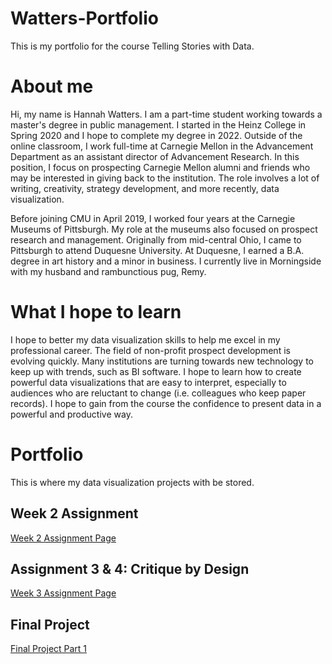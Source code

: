 # Watters-Portfolio
This is my portfolio for the course Telling Stories with Data.

# About me
Hi, my name is Hannah Watters. I am a part-time student working towards a master's degree in public management. I started in the Heinz College in Spring 2020 and I hope to complete my degree in 2022. Outside of the online classroom, I work full-time at Carnegie Mellon in the Advancement Department as an assistant director of Advancement Research. In this position, I focus on prospecting Carnegie Mellon alumni and friends who may be interested in giving back to the institution. The role involves a lot of writing, creativity, strategy development, and more recently, data visualization. 

Before joining CMU in April 2019, I worked four years at the Carnegie Museums of Pittsburgh. My role at the museums also focused on prospect research and management. Originally from mid-central Ohio, I came to Pittsburgh to attend Duquesne University. At Duquesne, I earned a B.A. degree in art history and a minor in business. I currently live in Morningside with my husband and rambunctious pug, Remy.

# What I hope to learn
I hope to better my data visualization skills to help me excel in my professional career. The field of non-profit prospect development is evolving quickly. Many institutions are turning towards new technology to keep up with trends, such as BI software. I hope to learn how to create powerful data visualizations that are easy to interpret, especially to audiences who are reluctant to change (i.e. colleagues who keep paper records). I hope to gain from the course the confidence to present data in a powerful and productive way.

# Portfolio
This is where my data visualization projects with be stored. 

## Week 2 Assignment 
[Week 2 Assignment Page](/DatavizWeek2.md)


## Assignment 3 & 4: Critique by Design
[Week 3 Assignment Page](/WeekThree.md)

## Final Project
 [Final Project Part 1](/final_project_Watters.md)
